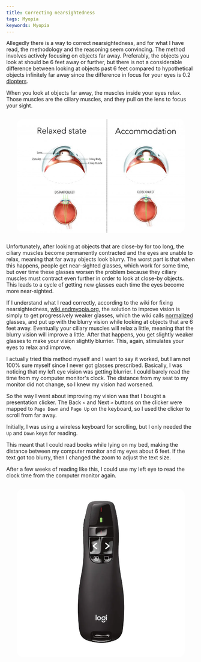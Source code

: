 ```yaml
---
title: Correcting nearsightedness
tags: Myopia
keywords: Myopia
---
```


Allegedly there is a way to correct nearsightedness, and for what I have read,
the methodology and the reasoning seem convincing. The method involves actively
focusing on objects far away. Preferably, the objects you look at should be 6
feet away or further, but there is not a considerable difference between looking
at objects past 6 feet compared to hypothetical objects infinitely far away
since the difference in focus for your eyes is 0.2
[diopters](https://wiki.endmyopia.org/wiki/Diopters).

When you look at objects far away, the muscles inside your eyes relax. Those
muscles are the ciliary muscles, and they pull on the lens to focus your sight.

<div style="display: flex; margin: 2em">
  <img style="border-radius: 15px" src="/assets/2024-08-28-correcting-nearsightedness/images/lens-state.jpg" alt="A diagram of relaxed and accomodated lenses.">
</div>

Unfortunately, after looking at objects that are close-by for too long, the
ciliary muscles become permanently contracted and the eyes are unable to relax,
meaning that far away objects look blurry. The worst part is that when this
happens, people get near-sighted glasses, which work for some time, but over
time these glasses worsen the problem because they ciliary muscles must contract
even further in order to look at close-by objects. This leads to a cycle of
getting new glasses each time the eyes become more near-sighted.

If I understand what I read correctly, according to the wiki for fixing
nearsightedness,
[wiki.endmyopia.org](https://wiki.endmyopia.org/wiki/EndMyopia_Wiki), the
solution to improve vision is simply to get progressively weaker glasses, which
the wiki calls [normalized](https://wiki.endmyopia.org/wiki/Normalized) glasses,
and put up with the blurry vision while looking at objects that are 6 feet away.
Eventually your ciliary muscles will relax a little, meaning that the blurry
vision will improve a little. After that happens, you get slightly weaker
glasses to make your vision slightly blurrier. This, again, stimulates your eyes
to relax and improve.

I actually tried this method myself and I want to say it worked, but I am not
100% sure myself since I never got glasses prescribed. Basically, I was noticing
that my left eye vision was getting blurrier. I could barely read the time from
my computer monitor's clock. The distance from my seat to my monitor did not
change, so I knew my vision had worsened.

So the way I went about improving my vision was that I bought a presentation
clicker. The Back `<` and Next `>` buttons on the clicker were mapped to `Page
Down` and `Page Up` on the keyboard, so I used the clicker to scroll from far away.

Initially, I was using a wireless keyboard for scrolling, but I only needed the
`Up` and `Down` keys for reading.

This meant that I could read books while lying on my bed, making the distance
between my computer monitor and my eyes about 6 feet. If the text got too
blurry, then I changed the zoom to adjust the text size.

After a few weeks of reading like this, I could use my left eye to read the clock
time from the computer monitor again.

<div style="display: flex; margin: 2em">
  <img style="border-radius: 15px" src="/assets/2024-08-28-correcting-nearsightedness/images/presentation-clicker.webp" alt="An image of a presentation clicker.">
</div>

